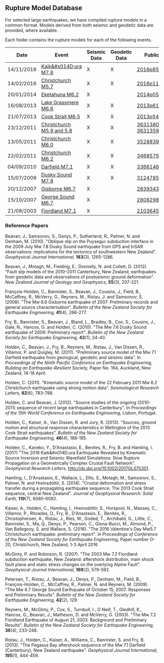 ## Rupture Model Database

For selected large earthquakes, we have compiled rupture models in a common format. Models derived from both seismic and geodetic data are provided, where available.

Each folder contains the rupture models for each of the following events.

| Date       | Event                     | Seismic Data | Geodetic Data | PublicID                                 |
| ---------- | ------------------------- | ------------ | ------------- | ---------------------------------------- |
| 14/11/2016 | [Kaik&‌#x014D;ura M7.8](20161114-kaikoura)               | X            | X             |  [2016p858000](https://www.geonet.org.nz/quakes/region/newzealand/2016p858000) |
| 14/02/2016 | [Christchurch M5.7](20160214-christchurch)         | X            | X             | [2016p118944](https://geonet.org.nz/quakes/region/newzealand/2016p118944) |
| 20/01/2014 | [Eketahuna M6.2](20140120-eketahuna)            | X            |               | [2014p051675](https://geonet.org.nz/quakes/region/newzealand/2014p051675) |
| 16/08/2013 | [Lake Grassmere M6.6](20130816-lake-grassmere)       | X            | X             | [2013p613797](https://www.geonet.org.nz/quakes/region/newzealand/2013p613797) |
| 21/07/2013 | [Cook Strait M6.5](20130721-cook-strait)          | X            | X             | [2013p543824](https://www.geonet.org.nz/quakes/region/newzealand/2013p543824) |
| 23/12/2011 | [Christchurch M5.9 and 5.8](20111223-christchurch) | X            | X             | [3631380](https://geonet.org.nz/quakes/region/newzealand/3631380) and [3631359](https://geonet.org.nz/quakes/region/newzealand/3631359) |
| 13/05/2011 | [Christchurch M6.0](20110513-christchurch)         | X            | X             | [3528839](https://geonet.org.nz/quakes/region/newzealand/3528839) |
| 22/02/2011 | [Christchurch M6.2](20110222-christchurch)         | X            | X             | [3468575](https://geonet.org.nz/quakes/region/newzealand/3468575) |
| 04/09/2010 | [Darfield M7.1](20100904-darfield)             | X            | X             | [3366146](https://geonet.org.nz/quakes/region/newzealand/3366146) |
| 15/07/2009 | [Dusky Sound M7.8](20090715-dusky-sound)          | X            | X             | [3124785](https://geonet.org.nz/quakes/region/newzealand/3124785) |
| 20/12/2007 | [Gisborne M6.7](20071220-gisborne)             | X            |               | [2839343](https://geonet.org.nz/quakes/region/newzealand/2839343) |
| 15/10/2007 | [George Sound M6.7](20071015-george-sound)         | X            |               | [2808298](https://geonet.org.nz/quakes/region/newzealand/2808298) |
| 21/08/2003 | [Fiordland M7.1](20030821-fiordland)            | X            |               | [2103645](https://geonet.org.nz/quakes/region/newzealand/2103645) |

### Reference Papers

Beavan, J., Samsonov, S., Denys, P., Sutherland, R., Palmer, N. and Denham, M. (2010). "Oblique slip on the Puysegur subduction interface in the 2009 July Mw 7.8 Dusky Sound earthquake from GPS and InSAR observations: implications for the tectonics of southwestern New Zealand". *Geophysical Journal International,* **183**(3), 1265-1286.

Beavan, J., Motagh, M., Fielding, E., Donnelly, N. and Collett, D. (2012). "Fault slip models of the 2010–2011 Canterbury, New Zealand, earthquakes from geodetic data and observations of postseismic ground deformation". *New Zealand Journal of Geology and Geophysics,* **55**(3), 207-221.

François-Holden, C., Bannister, S., Beavan, J., Cousins, J., Field, B., McCaffrey, R., McVerry, G., Reyners, M., Ristau, J. and Samsonov, S. (2008). "The Mw 6.6 Gisborne earthquake of 2007: Preliminary records and general source characterisation". *Bulletin of the New Zealand Society for Earthquake Engineering,* **41**(4), 266-277.

Fry, B., Bannister, S., Beavan, J., Bland, L., Bradley, B., Cox, S., Cousins, J., Gale, N., Hancox, G. and Holden, C. (2010). "The Mw 7.6 Dusky Sound earthquake of 2009: Preliminary report". *Bulletin of the New Zealand Society for Earthquake Engineering,* **43**(1), 24-40.

Holden, C., Beavan, J., Fry, B., Reyners, M., Ristau, J., Van Dissen, R., Villamor, P. and Quigley, M. (2011). "Preliminary source model of the Mw 7.1 Darfield earthquake from geological, geodetic and seismic data". In *Proceedings of the Ninth Pacific Conference on Earthquake Engineering, Building an Earthquake-Resilient Society,* Paper No. 164, Auckland, New Zealand, 14-16 April.

Holden, C. (2011). "Kinematic source model of the 22 February 2011 Mw 6.2 Christchurch earthquake using strong motion data". *Seismological Research Letters,* **82**(6), 783-788.

Holden, C. and Beavan, J. (2012). "Source studies of the ongoing (2010-2011) sequence of recent large earthquakes in Canterbury". In *Proceedings of the 15th World Conference on Earthquake Engineering,* Lisbon, Portugal.

Holden, C., Kaiser, A., Van Dissen, R. and Jury, R. (2013). "Sources, ground motion and structural response characteristics in Wellington of the 2013 Cook Strait earthquakes". *Bulletin of the New Zealand Society for Earthquake Engineering,* **46**(4), 188-195.

Holden, C., Kaneko, Y., D'Anastasio, E., Benites, R., Fry, B. and Hamling, I. (2017) "The 2016 Kaik&‌#x014D;ura Earthquake Revealed by Kinematic Source Inversion and Seismic Wavefield Simulations: Slow Rupture Propagation on a Geometrically Complex Crustal Fault Network". *Geophysical Research Letters,* http://dx.doi.org/10.1002/2017GL075301.

Hamling, I., D'Anastasio, E., Wallace, L., Ellis, S., Motagh, M., Samsonov, S., Palmer, N. and Hreinsdóttir, S. (2014). "Crustal deformation and stress transfer during a propagating earthquake sequence: The 2013 Cook Strait sequence, central New Zealand". *Journal of Geophysical Research: Solid Earth,* **119**(7), 6080-6092.

Kaiser, A., Holden, C., Hamling, I., Hreinsdóttir, S., Horspool, N., Massey, C., Villamor, P., Rhoades, D., Fry, B., D'Anastasio, E., Benites, R., Christophersen, A., Ristau, J., Ries, W., Goded, T., Archibald, G., Little, C., Bannister, S., Ma, Q., Denys, P., Pearson, C., Giona-Bucci, M., Almond, P., Van Ballegooy, S. and Wallace, S. (2016). "The 2016 Valentine's Day Mw5.7 Christchurch earthquake: preliminary report". In *Proceedings of Conference of the New Zealand Society for Earthquake Engineering,* Paper number O-20, Christchurch, New Zealand, 1-3 April 2016

McGinty, P. and Robinson, R. (2007). "The 2003 Mw 7.2 Fiordland subduction earthquake, New Zealand: aftershock distribution, main shock fault plane and static stress changes on the overlying Alpine Fault". *Geophysical Journal International,* **169**(2), 579-592.

Petersen, T., Ristau, J., Beavan, J., Denys, P., Denham, M., Field, B., François-Holden, C., McCaffrey, R., Palmer, N. and Reyners, M. (2009). "The Mw 6.7 George Sound Earthquake of October 15, 2007: Responses and Preliminary Results". *Bulletin of the New Zealand Society for Earthquake Engineering,* **42**(2), 129.

Reyners, M., McGinty, P., Cox, S., Turnbull, I., O Neill, T., Gledhill, K., Hancox, G., Beavan, J., Matheson, D. and McVerry, G. (2003). "The Mw 7.2 Fiordland Earthquake of August 21, 2003: Background and Preliminary Results". *Bulletin of the New Zealand Society for Earthquake Engineering,* **36**(4), 233-248.

Ristau, J., Holden, C., Kaiser, A., Williams, C., Bannister, S. and Fry, B. (2013). "The Pegasus Bay aftershock sequence of the Mw 7.1 Darfield (Canterbury), New Zealand earthquake". *Geophysical Journal International,* **195**(1), 444-459.



